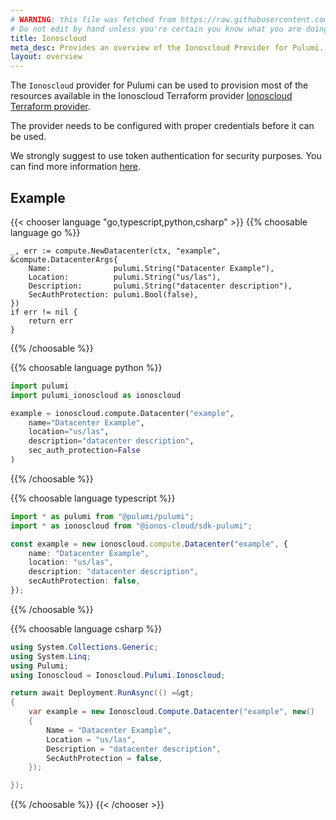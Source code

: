 ```yaml
---
# WARNING: this file was fetched from https://raw.githubusercontent.com/ionos-cloud/pulumi-ionoscloud/v0.2.2/docs/_index.md
# Do not edit by hand unless you're certain you know what you are doing!
title: Ionoscloud
meta_desc: Provides an overview of the Ionoscloud Provider for Pulumi.
layout: overview
---
```


The `Ionoscloud` provider for Pulumi can be used to provision most of the resources available in the Ionoscloud Terraform provider [Ionoscloud Terraform provider](https://github.com/ionos-cloud/terraform-provider-ionoscloud).

The provider needs to be configured with proper credentials before it can be used.

We strongly suggest to use token authentication for security purposes. You can find more information [here](https://docs.ionos.com/cloud/set-up-ionos-cloud/management/token-management).

## Example

{{< chooser language "go,typescript,python,csharp" >}}
{{% choosable language go %}}

```golang
_, err := compute.NewDatacenter(ctx, "example", &compute.DatacenterArgs{
    Name:              pulumi.String("Datacenter Example"),
    Location:          pulumi.String("us/las"),
    Description:       pulumi.String("datacenter description"),
    SecAuthProtection: pulumi.Bool(false),
})
if err != nil {
    return err
}
```

{{% /choosable %}}

{{% choosable language python %}}

```python
import pulumi
import pulumi_ionoscloud as ionoscloud

example = ionoscloud.compute.Datacenter("example",
    name="Datacenter Example",
    location="us/las",
    description="datacenter description",
    sec_auth_protection=False
)
```

{{% /choosable %}}

{{% choosable language typescript %}}

```typescript
import * as pulumi from "@pulumi/pulumi";
import * as ionoscloud from "@ionos-cloud/sdk-pulumi";

const example = new ionoscloud.compute.Datacenter("example", {
    name: "Datacenter Example",
    location: "us/las",
    description: "datacenter description",
    secAuthProtection: false,
});
```

{{% /choosable %}}

{{% choosable language csharp %}}

```csharp
using System.Collections.Generic;
using System.Linq;
using Pulumi;
using Ionoscloud = Ionoscloud.Pulumi.Ionoscloud;

return await Deployment.RunAsync(() =&gt; 
{
    var example = new Ionoscloud.Compute.Datacenter("example", new()
    {
        Name = "Datacenter Example",
        Location = "us/las",
        Description = "datacenter description",
        SecAuthProtection = false,
    });

});
```

{{% /choosable %}}
{{< /chooser >}}
